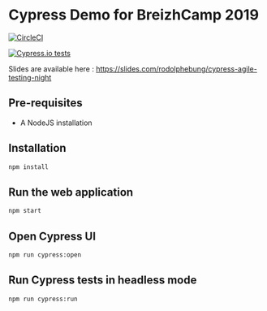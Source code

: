 # Cypress Demo for BreizhCamp 2019

[![CircleCI](https://circleci.com/gh/rbung/CypressAgileTestingNight.svg?style=svg)](https://circleci.com/gh/rbung/CypressAgileTestingNight)

[![Cypress.io tests](https://img.shields.io/badge/cypress.io-tests-green.svg?style=flat-square)](https://cypress.io)

Slides are available here : <https://slides.com/rodolphebung/cypress-agile-testing-night>

## Pre-requisites

- A NodeJS installation

## Installation

```bash
npm install
```

## Run the web application

```bash
npm start
```

## Open Cypress UI

```bash
npm run cypress:open
```

## Run Cypress tests in headless mode

```bash
npm run cypress:run
```
